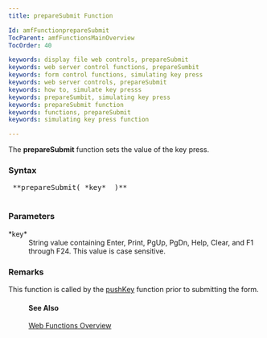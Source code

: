 ```yaml
---
title: prepareSubmit Function

Id: amfFunctionprepareSubmit
TocParent: amfFunctionsMainOverview
TocOrder: 40

keywords: display file web controls, prepareSubmit
keywords: web server control functions, prepareSumbit
keywords: form control functions, simulating key press
keywords: web server controls, prepareSubmit
keywords: how to, simulate key presss
keywords: prepareSumbit, simulating key press
keywords: prepareSubmit function
keywords: functions, prepareSubmit
keywords: simulating key press function

---
```


The **prepareSubmit** function sets the value of the key press.

### Syntax
<pre class="prettyprint">
 **prepareSubmit( *key*  )** 
          </pre>

### Parameters
<dl>
            <dt>
 *key* 
            </dt>
            <dd>String value containing Enter, Print, PgUp,
        PgDn, Help, Clear, and F1 through F24.  This value is case sensitive.</dd>
</dl>

### Remarks
This function is called by the [ pushKey](amfFunctionpushKey.html) function prior to submitting the form.
<dl>
      <dd>

#### See Also
[Web Functions Overview](amfFunctionsMainOverview.html)</dd></dl>

